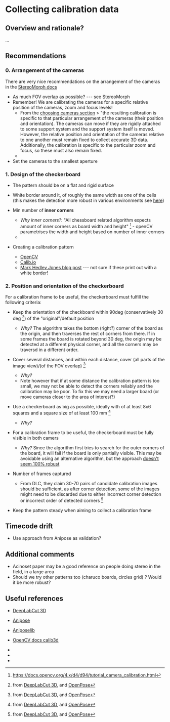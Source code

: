 # Collecting calibration data

## Overview and rationale?
...

## Recommendations

### 0. Arrangement of the cameras
There are very nice recommendations on the arrangement of the cameras in the [StereoMorph docs](https://aaronolsen.github.io/tutorials/stereomorph/arranging_cameras_photography.html)
- As much FOV overlap as possible? --- see StereoMorph
- Remember! We are calibrating the cameras for a specific relative position of the cameras, zoom and focus levels!
    - From the [choosing cameras section](https://aaronolsen.github.io/tutorials/stereomorph/choosing_cameras_general.html) > "the resulting calibration is specific to that particular arrangement of the cameras (their position and orientation). The cameras can move if they are rigidly attached to some support system and the support system itself is moved. However, the relative position and orientation of the cameras relative to one another must remain fixed to collect accurate 3D data. Additionally, the calibration is specific to the particular zoom and focus, so these must also remain fixed.
    - 
- Set the cameras to the smallest aperture

### 1. Design of the checkerboard
- The pattern should be on a flat and rigid surface 

- White border around it, of roughly the same width as one of the cells (this makes the detection more robust in various environments see [here](https://docs.opencv.org/4.2.0/d9/d0c/group__calib3d.html#gad0e88e13cd3d410870a99927510d7f91))

- Min number of **inner corners**
    - *Why inner corners?*: "All chessboard related algorithm expects amount of inner corners as board width and height" [^2] - openCV parametrises the width and height based on number of inner corners
    - 



- Creating a calibration pattern
    - [OpenCV](https://docs.opencv.org/4.x/da/d0d/tutorial_camera_calibration_pattern.html)
    - [Calib.io](https://calib.io/pages/camera-calibration-pattern-generator)
    - [Mark Hedley Jones blog post](https://markhedleyjones.com/projects/calibration-checkerboard-collection) --- not sure if these print out with a white border!

### 2. Position and orientation of the checkerboard
For a calibration frame to be useful, the checkerboard must fulfill the following criteria:

- Keep the orientation of the checkboard within 90deg (conservatively 30 deg [^1]) of the "original"/default position
    - *Why?* The algorithm takes the bottom (right?) corner of the board as the origin, and then traverses the rest of corners from there. If in some frames the board is rotated beyond 30 deg, the origin may be detected at a different physical corner, and all the corners may be traversd in a different order.

- Cover several distances, and within each distance, cover (all parts of the image view)/(of the FOV overlap) [^1]
    - *Why?*
    - Note however that if at some distance the calibration pattern is too small, we may not be able to detect the corners reliably and the calibration may be poor. To fix this we may need a larger board (or move cameras closer to the area of interest?) 

- Use a checkerboard as big as possible, ideally with of at least 8x6 squares and a square size of at least 100 mm [^1]
    - *Why?*

- For a calibration frame to be useful, the checkerboard must be fully visible in both camers
    - *Why?* Since the algorithm first tries to search for the outer corners of the board, it will fail if the board is only partially visible. This may be avoidable using an alternative algorithm, but the approach [doesn't seem 100% robust](https://github.com/opencv/opencv/issues/15712#issuecomment-1493344373)

- Number of frames captured
    - From DLC, they claim 30-70 pairs of candidate calibration images should be sufficient, as after corner detection, some of the images might need to be discarded due to either incorrect corner detection or incorrect order of detected corners [^1]

- Keep the pattern steady when aiming to collect a calibration frame

## Timecode drift
- Use approach from Anipose as validation?

## Additional comments
- Acinoset paper may be a good reference on people doing stereo in the field, in a large area
- Should we try other patterns too (charuco boards, circles grid) ? Would it be more robust?

## Useful references
- [DeepLabCut 3D](https://deeplabcut.github.io/DeepLabCut/docs/Overviewof3D.html#jump-in-with-direct-deeplabcut-2-camera-support)
- [Anipose]()
- [Aniposelib](https://anipose.readthedocs.io/en/latest/aniposelib-tutorial.html)
- [OpenCV docs calib3d](https://docs.opencv.org/4.2.0/d9/d0c/group__calib3d.html#gad0e88e13cd3d410870a99927510d7f91)


- [^1]: from [DeepLabCut 3D](https://deeplabcut.github.io/DeepLabCut/docs/Overviewof3D.html#jump-in-with-direct-deeplabcut-2-camera-support), and [OpenPose](https://github.com/jrkwon/openpose/blob/master/doc/calibration_demo.md#general-quality-tips)

- [^2]: https://docs.opencv.org/4.x/d4/d94/tutorial_camera_calibration.html

- [^3]: https://github.com/TemugeB/python_stereo_camera_calibrate#procedure

